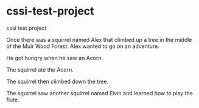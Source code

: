 # cssi-test-project
cssi test project


Once there was a squirrel named Alex that climbed up a  tree in the middle of the Muir Wood Forest. Alex wanted to go on an adventure.

He got hungry when he saw an Acorn.  

The squirrel ate the Acorn.

The squirrel then climbed down the tree.

The squirrel saw another squirrel named Elvin and learned how to play the flute.
